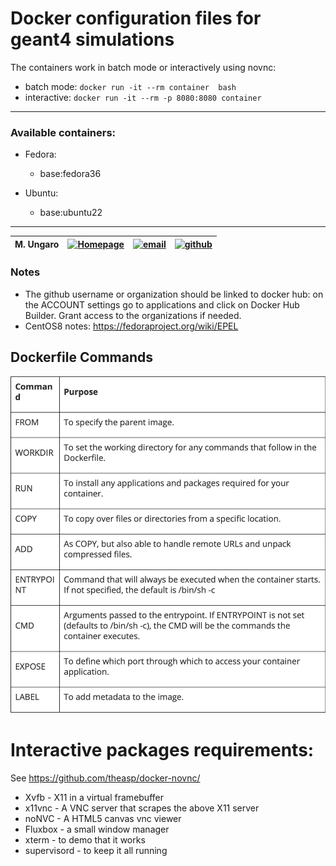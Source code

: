 # Docker configuration files for geant4 simulations

The containers work in batch mode or interactively using novnc:

* batch mode:  `docker run -it --rm container  bash`
* interactive: `docker run -it --rm -p 8080:8080 container`

---

### Available containers:

- Fedora:
  - base:fedora36

  
- Ubuntu:
  - base:ubuntu22

---



| M. Ungaro |   [![Homepage](https://cdn3.iconfinder.com/data/icons/feather-5/24/home-64.png)](https://maureeungaro.github.io/home/)   |        [![email](https://cdn4.iconfinder.com/data/icons/aiga-symbol-signs/439/aiga_mail-64.png)](mailto:ungaro@jlab.org)         | [![github](https://cdn4.iconfinder.com/data/icons/ionicons/512/icon-social-github-64.png)](https://github.com/maureeungaro)  | 
|:---------:|:------------------------------------------------------------------------------------------------------------------------:|:--------------------------------------------------------------------------------------------------------------------------------:|:----------------------------------------------------------------------------------------------------------------------------:|



### Notes

- The github username or organization should be linked to docker hub:
  on the ACCOUNT settings go to applications and click on Docker Hub Builder.
  Grant access to the organizations if needed.
- CentOS8 notes:  https://fedoraproject.org/wiki/EPEL


## Dockerfile Commands

![Alt dockerfile commands](dockerfile-commands.png?raw=true "dockerfile commands")


# Interactive packages requirements:

See https://github.com/theasp/docker-novnc/

- Xvfb - X11 in a virtual framebuffer
- x11vnc - A VNC server that scrapes the above X11 server
- noNVC - A HTML5 canvas vnc viewer
- Fluxbox - a small window manager
- xterm - to demo that it works
- supervisord - to keep it all running